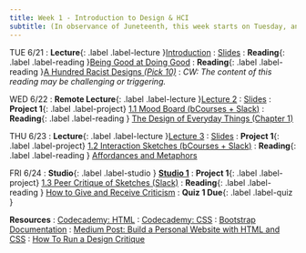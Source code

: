 ```yaml
---
title: Week 1 - Introduction to Design & HCI 
subtitle: (In observance of Juneteenth, this week starts on Tuesday, and Studio class will occur on Friday instead of Monday.)
---
```


TUE 6/21
: **<bold>Lecture</bold>**{: .label .label-lecture }[Introduction](https://bcourses.berkeley.edu/courses/1515859/external_tools/78985)
  : [Slides](https://docs.google.com/presentation/d/1PXm752w9YOqAA-VreXNPp-oiikC9ajAUP2Xu-hxfPLg/edit?usp=sharing)
: **<bold>Reading</bold>**{: .label .label-reading }[Being Good at Doing Good](https://storage.googleapis.com/pub-tools-public-publication-data/pdf/45295.pdf)
: **<bold>Reading</bold>**{: .label .label-reading }[<normal>A Hundred Racist Designs </normal>_(Pick 10)_](https://otlhogilegordon.medium.com/a-hundred-racist-designs-ff713cd5aa42)
  : _CW: The content of this reading may be challenging or triggering._

WED 6/22
: **<bold>Remote Lecture</bold>**{: .label .label-lecture }[Lecture 2](https://bcourses.berkeley.edu/courses/1515859/external_tools/78985)
  : [Slides](https://docs.google.com/presentation/d/1LOjXjI0mxy6FMH1540gt5vcNdUzELuNyzGWRWctjj3E/edit?usp=sharing)
: **<bold>Project 1</bold>**{: .label .label-project} [1.1 Mood Board (bCourses + Slack)](https://docs.google.com/document/d/1Mf5QVn8_z3vfibqNRhxOGoPPZRq6AQPPeuAg2zpdQNU/edit?usp=sharing)
: **<bold>Reading</bold>**{: .label .label-reading } [The Design of Everyday Things (Chapter 1)](https://drive.google.com/file/d/1UhJckNhGz-R50ztGZC8z9W32tIlGGP8B/view?usp=sharing)



THU 6/23
: **<bold>Lecture</bold>**{: .label .label-lecture }[Lecture 3](https://bcourses.berkeley.edu/courses/1515859/external_tools/78985)
   : [Slides](https://docs.google.com/presentation/d/1apb4J1XgWT3uJEHGkMTF99ddPiHKeUtow8IxYYQmKO8/edit?usp=sharing)
: **<bold>Project 1</bold>**{: .label .label-project} [1.2 Interaction Sketches (bCourses + Slack)](https://docs.google.com/document/d/1Mf5QVn8_z3vfibqNRhxOGoPPZRq6AQPPeuAg2zpdQNU/edit?usp=sharing)
: **<bold>Reading</bold>**{: .label .label-reading } [Affordances and Metaphors](https://www.joelonsoftware.com/2000/04/18/affordances-and-metaphors/)



FRI 6/24
: **<bold>Studio</bold>**{: .label .label-studio } [**Studio 1**](#)
: **<bold>Project 1</bold>**{: .label .label-project} [1.3 Peer Critique of Sketches (Slack)](https://docs.google.com/document/d/1Mf5QVn8_z3vfibqNRhxOGoPPZRq6AQPPeuAg2zpdQNU/edit?usp=sharing)
: **<bold>Reading</bold>**{: .label .label-reading } [How to Give and Receive Criticism](https://scottberkun.com/essays/35-how-to-give-and-receive-criticism/)
: **<bold>Quiz 1 Due</bold>**{: .label .label-quiz }


**Resources**
: [Codecademy: HTML](https://www.codecademy.com/learn/learn-html)
: [Codecademy: CSS](https://www.codecademy.com/learn/learn-css)
: [Bootstrap Documentation](https://getbootstrap.com/docs/4.1/getting-started/introduction/)
: [Medium Post: Build a Personal Website with HTML and CSS](https://medium.com/@ianjsikes/build-a-personal-website-with-html-and-css-part-1-3013fb5dacd4)
: [How To Run a Design Critique](https://scottberkun.com/essays/23-how-to-run-a-design-critique/)


